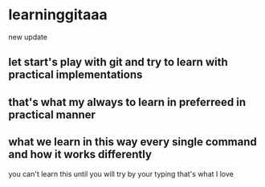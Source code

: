 # learninggitaaa



new update



## let start's play with git and try to learn with practical implementations


## that's what my always to learn in preferreed in practical manner


## what we learn in this way every single command and how it works differently
you can't learn this until you will try by your typing that's what I love 


